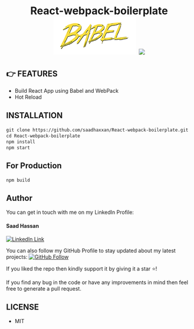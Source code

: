 <div align="center">
	<h1>React-webpack-boilerplate<br>
	<img src="https://raw.githubusercontent.com/ddmarin94/React-Webpack-Github/master/img/babel.png">
	<img src="https://img.shields.io/npm/l/domainify_cli?color=%2380C73D">
	</h1>
</div>

## 👉 FEATURES

- Build React App using Babel and WebPack
- Hot Reload

##  INSTALLATION

```
git clone https://github.com/saadhaxxan/React-webpack-boilerplate.git
cd React-webpack-boilerplate
npm install
npm start
```

## For Production
```
npm build
```

## Author
You can get in touch with me on my LinkedIn Profile:

#### Saad Hassan
[![LinkedIn Link](https://img.shields.io/badge/Connect-saadhaxxan-blue.svg?logo=linkedin&longCache=true&style=social&label=Connect
)](https://www.linkedin.com/in/saadhaxxan)

You can also follow my GitHub Profile to stay updated about my latest projects: [![GitHub Follow](https://img.shields.io/badge/Connect-saadhaxxan-blue.svg?logo=Github&longCache=true&style=social&label=Follow)](https://github.com/saadhaxxan)

If you liked the repo then kindly support it by giving it a star ⭐!

If you find any bug in the code or have any improvements in mind then feel free to generate a pull request.

## LICENSE
- MIT
